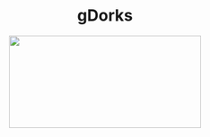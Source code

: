 <h1 align="center">gDorks</h1>

<p align="center">
    <img width="342" height="165" src="https://raw.githubusercontent.com/WodxTV/gDorks/master/logo.PNG">
</p>